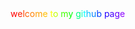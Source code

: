 <div><span style="color: #ff0000">w</span><span style="color: #ff2000">e</span><span style="color: #ff4000">l</span><span style="color: #ff5f00">c</span><span style="color: #ff7f00">o</span><span style="color: #ff9f00">m</span><span style="color: #ffbf00">e</span><span style="color: #ffdf00"> </span><span style="color: #ffff00">t</span><span style="color: #bfff00">o</span><span style="color: #80ff00"> </span><span style="color: #40ff00">m</span><span style="color: #00ff00">y</span><span style="color: #00ff40"> </span><span style="color: #00ff80">g</span><span style="color: #00ffbf">i</span><span style="color: #00ffff">t</span><span style="color: #00bfff">h</span><span style="color: #0080ff">u</span><span style="color: #0040ff">b</span><span style="color: #0000ff"> </span><span style="color: #2300ff">p</span><span style="color: #4600ff">a</span><span style="color: #6800ff">g</span><span style="color: #8b00ff">e</span></div>
